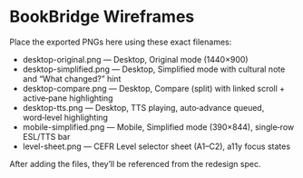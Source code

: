 # BookBridge Wireframes

Place the exported PNGs here using these exact filenames:

- desktop-original.png — Desktop, Original mode (1440×900)
- desktop-simplified.png — Desktop, Simplified mode with cultural note and “What changed?” hint
- desktop-compare.png — Desktop, Compare (split) with linked scroll + active‑pane highlighting
- desktop-tts.png — Desktop, TTS playing, auto‑advance queued, word‑level highlighting
- mobile-simplified.png — Mobile, Simplified mode (390×844), single‑row ESL/TTS bar
- level-sheet.png — CEFR Level selector sheet (A1–C2), a11y focus states

After adding the files, they’ll be referenced from the redesign spec. 